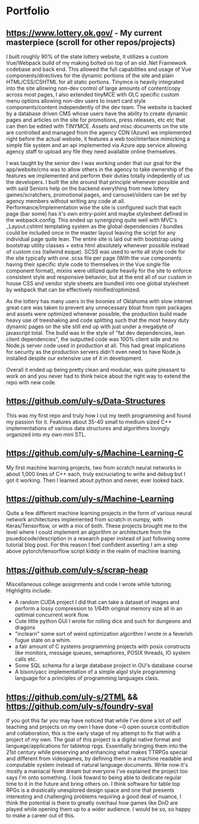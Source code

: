 # Portfolio

## https://www.lottery.ok.gov/ - My current masterpiece (scroll for other repos/projects)

  I built roughly 90% of the state lottery website, it utilizes a custom Vue/Webpack build of my making bolted on top of an old .Net Framework codebase and back end. This allowed the full capabilities and usage of Vue components/directives for the dynamic portions of the site and plain HTML/CSS/CSHTML for all static portions. Tinymce is heavily integrated into the site allowing non-dev control of large amounts of content/copy across most pages, I also extended tinyMCE with OLC specific custom menu options allowing non-dev users to insert card style components/content independently of the dev team. The website is backed by a database driven CMS whose users have the ability to create dynamic pages and articles on the site for promotions, press releases, etc etc that can then be edited with TINYMCE. Assets and misc documents on the site are controlled and managed from the agency CDN (Azure) we implemented right before the actual website, it features a web tool/interface mimicking a simple file system and an api implemented via Azure app service allowing agency staff to upload any file they need available online themselves.
  
  I was taught by the senior dev I was working under that our goal for the app/website/cms was to allow others in the agency to take ownership of the features we implemented and perform their duties totally indepdently of us the developers. I built the site around that principle whenever possible and with said Seniors help on the backend everything from new lottery games/scratchers, promotional pages, and carousel/sliders can be set by agency members without writing any code at all.
Performance/Implementation wise the site is configured such that each page (bar some) has it's own entry-point and maybe stylesheet defined in the webpack.config. This ended up synergizing quite well with MVC's _Layout.cshtml templating system as the global dependencies / bundles could be included once in the master layout leaving the script for any individual page quite lean. The entire site is laid out with bootstrap using bootstrap utility classes + extra html absolutely whenever possible instead of custom css (tailwind esque). SCSS was used to write all style code for the site typically with one .scss file per page (With the vue components having their specific style code to themselves in the Vue single file component format), mixins were utilized quite heavily for the site to enforce consistent style and responsive behavior, but at the end all of our custom in house CSS and vendor style sheets are bundled into one global stylesheet by webpack that can be effectively minified/optimized. 

  As the lottery has many users in the boonies of Oklahoma with slow internet great care was taken to prevent any unnecessary bloat from npm packages and assets were optimized whenever possible, the production build made heavy use of treeshaking and code splitting such that the most heavy duty dynamic pages on the site still end up with just under a megabyte of javascript total. The build was in the style of "fat dev dependencies, lean client dependencies", the outputted code was 100% client side and no Node.js server code used in production at all. This had great implications for security as the production servers didn't even need to have Node.js installed despite our extensive use of it in development. 

  Overall it ended up being pretty clean and modular, was quite pleasant to work on and you never had to think twice about the right way to extend the repo with new code. 
  
  ## https://github.com/uly-s/Data-Structures
  
  This was my first repo and truly how I cut my teeth programming and found my passion for it. Features about 35-40 small to medium sized C++ implementations of various data structures and algorithms lovingly organized into my own mini STL.
  
  ## https://github.com/uly-s/Machine-Learning-C
  
  My first machine learning projects, two from scratch neural networks in about 1,000 lines of C++ each, truly excruciating to write and debug but I got it working. Then I learned about python and never, ever looked back.
  
  ## https://github.com/uly-s/Machine-Learning
  
  Quite a few different machine learning projects in the form of various neural network architectures implemented from scratch in numpy, with Keras/Tensorflow, or with a mix of both. These projects brought me to the level where I could implement an algorithm or architecture from the psuedocode/description in a research paper instead of just following some tutorial blog post. For this reason I feel confident asserting I am a step above pytorch/tensorflow script kiddy in the realm of machine learning.
  
  ## https://github.com/uly-s/scrap-heap
  
  Miscellaneous college assignments and code I wrote while tutoring. Highlights include:
  
  - A random CUDA project I did that can take a dataset of images and perform a lossy compression to 1/64th original memory size all in an optimial concurrent work flow.
  - Cute little python GUI I wrote for rolling dice and such for dungeons and dragons
  - "inclearn" some sort of weird optimization algorithm I wrote in a feverish fugue state on a whim.
  - a fair amount of C systems programming projects with posix constructs like monitors, message queues, semaphores, POSIX threads, IO system calls etc.
  - Some SQL schema for a large database project in OU's database course
  - A bison/yacc implementation of a simple algol style programming language for a principles of programming languages class.

## https://github.com/uly-s/2TML && https://github.com/uly-s/foundry-sval

  If you got this far you may have noticed that while I've done a lot of self teaching and projects on my own I have done ~0 open source contribution and collaboration, this is the early stage of my attempt to fix that with a project of my own. 
  The goal of this project is a digital native format and language/applications for tabletop rpgs. Essentially bringing them into the 21st century while preserving and enhancing what makes TTRPGs special and different from videogames, by defining them in a machine readable and computable system instead of natural language documents. 
  Write now it's mostly a maniacal fever dream but everyone I've explained the project too says I'm onto something. I look foward to being able to dedicate regular time to it in the future and bring others on.
  I think software for table top RPGs is a drastically unexplored design space and one that presents interesting and challenging problems requiring a good deal of nuance, I think the potential is there to greatly overhaul how games like DnD are played while opening them up to a wider audience. I would be so, so happy to make a career out of this. 
  
  

